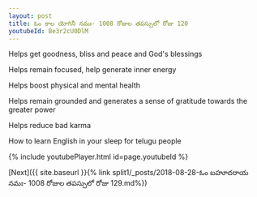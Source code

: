 ```yaml
---
layout: post
title: ఓం కాల యోగినీ నమః- 1008 రోజుల తపస్సులో రోజు 120
youtubeId: Be3r2cU0DlM
---
```

 
 
Helps get goodness, bliss and peace and God's blessings
 
Helps remain focused, help generate inner energy 
 
Helps boost physical and mental health 
 
Helps remain grounded and generates a sense of gratitude towards the greater power 
 
Helps reduce bad karma
 
How to learn English in your sleep for telugu people
 
 
 
 


{% include youtubePlayer.html id=page.youtubeId %}
 
[Next]({{ site.baseurl }}{% link split1/_posts/2018-08-28-ఓం బహూదరాయ నమః- 1008 రోజుల తపస్సులో రోజు 129.md%})
 
